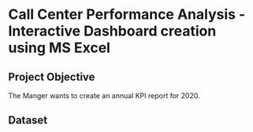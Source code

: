 # Call Center Performance Analysis - Interactive Dashboard creation using MS Excel

## Project Objective
The Manger wants to create an annual KPI report for 2020.

## Dataset

